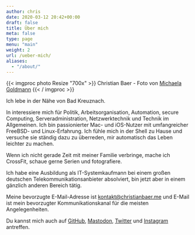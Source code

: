 ```yaml
---
author: chris
date: 2020-03-12 20:42+00:00
draft: false
title: Über mich
meta: false
type: page
menu: "main"
weight: 2
url: /ueber-mich/
aliases:
  - "/about/"
---
```


{{< imgproc photo Resize "700x" >}} Christian Baer - Foto von [Michaela Goldmann](https://goldmanngoldfrau.de) {{< / imgproc >}}

Ich lebe in der Nähe von Bad Kreuznach.

In interessiere mich für Politik, Arbeitsorganisation, Automation, secure Computing, Serveradministration, Netzwerktechnik und Technik im Allgemeinen. Ich bin passionierter Mac- und iOS-Nutzer mit umfangreicher FreeBSD- und Linux-Erfahrung. Ich fühle mich in der Shell zu Hause und versuche sie ständig dazu zu überreden, mir automatisch das Leben leichter zu machen.

Wenn ich nicht gerade Zeit mit meiner Familie verbringe, mache ich CrossFit, schaue gerne Serien und fotografiere.

Ich habe eine Ausbildung als IT-Systemkaufmann bei einem großen deutschen Telekommunikationsanbieter absolviert, bin jetzt aber in einem gänzlich anderen Bereich tätig.

Meine bevorzugte E-Mail-Adresse ist [kontakt@christianbaer.me](mailto:kontakt@christianbaer.me) und E-Mail ist mein bevorzugter Kommunikationskanal für die meisten Angelegenheiten.

Du kannst mich auch auf [GitHub](https://github.com/chrisb86), [Mastodon](https://chaos.social/@chbaer), [Twitter](https://twitter.com/_cbaer) und [Instagram](https://www.instagram.com/_chbaer/) antreffen.
